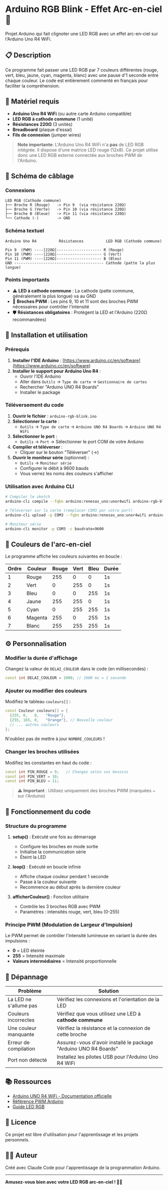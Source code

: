 # Arduino RGB Blink - Effet Arc-en-ciel 🌈

Projet Arduino qui fait clignoter une LED RGB avec un effet arc-en-ciel sur l'Arduino Uno R4 WiFi.

## 📋 Description

Ce programme fait passer une LED RGB par 7 couleurs différentes (rouge, vert, bleu, jaune, cyan, magenta, blanc) avec une pause d'1 seconde entre chaque couleur. Le code est entièrement commenté en français pour faciliter la compréhension.

## 🔧 Matériel requis

- **Arduino Uno R4 WiFi** (ou autre carte Arduino compatible)
- **LED RGB à cathode commune** (1 unité)
- **Résistances 220Ω** (3 unités)
- **Breadboard** (plaque d'essai)
- **Fils de connexion** (jumper wires)

> **Note importante**: L'Arduino Uno R4 WiFi n'a **pas** de LED RGB intégrée. Il dispose d'une matrice LED rouge (12x8). Ce projet utilise donc une LED RGB externe connectée aux broches PWM de l'Arduino.

## 🔌 Schéma de câblage

### Connexions

```
LED RGB (Cathode commune)
├── Broche R (Rouge)   -> Pin 9  (via résistance 220Ω)
├── Broche G (Verte)   -> Pin 10 (via résistance 220Ω)
├── Broche B (Bleue)   -> Pin 11 (via résistance 220Ω)
└── Cathode (-)        -> GND
```

### Schéma textuel

```
Arduino Uno R4          Résistances          LED RGB (Cathode commune)

Pin 9  (PWM) ----[220Ω]-------------------- R (Rouge)
Pin 10 (PWM) ----[220Ω]-------------------- G (Vert)
Pin 11 (PWM) ----[220Ω]-------------------- B (Bleu)
GND ---------------------------------------- Cathode (patte la plus longue)
```

### Points importants

- ⚠️ **LED à cathode commune** : La cathode (patte commune, généralement la plus longue) va au GND
- 🔌 **Broches PWM** : Les pins 9, 10 et 11 sont des broches PWM nécessaires pour contrôler l'intensité
- 🛡️ **Résistances obligatoires** : Protègent la LED et l'Arduino (220Ω recommandées)

## 🚀 Installation et utilisation

### Prérequis

1. **Installer l'IDE Arduino** : [https://www.arduino.cc/en/software](https://www.arduino.cc/en/software)
2. **Installer le support pour Arduino Uno R4** :
   - Ouvrir l'IDE Arduino
   - Aller dans `Outils` → `Type de carte` → `Gestionnaire de cartes`
   - Rechercher "Arduino UNO R4 Boards"
   - Installer le package

### Téléversement du code

1. **Ouvrir le fichier** : `arduino-rgb-blink.ino`
2. **Sélectionner la carte** :
   - `Outils` → `Type de carte` → `Arduino UNO R4 Boards` → `Arduino UNO R4 WiFi`
3. **Sélectionner le port** :
   - `Outils` → `Port` → Sélectionner le port COM de votre Arduino
4. **Compiler et téléverser** :
   - Cliquer sur le bouton "Téléverser" (→)
5. **Ouvrir le moniteur série** (optionnel) :
   - `Outils` → `Moniteur série`
   - Configurer le débit à 9600 bauds
   - Vous verrez les noms des couleurs s'afficher

### Utilisation avec Arduino CLI

```bash
# Compiler le sketch
arduino-cli compile --fqbn arduino:renesas_uno:unor4wifi arduino-rgb-blink

# Téléverser sur la carte (remplacer COM3 par votre port)
arduino-cli upload -p COM3 --fqbn arduino:renesas_uno:unor4wifi arduino-rgb-blink

# Moniteur série
arduino-cli monitor -p COM3 -c baudrate=9600
```

## 🎨 Couleurs de l'arc-en-ciel

Le programme affiche les couleurs suivantes en boucle :

| Ordre | Couleur  | Rouge | Vert | Bleu | Durée |
|-------|----------|-------|------|------|-------|
| 1     | Rouge    | 255   | 0    | 0    | 1s    |
| 2     | Vert     | 0     | 255  | 0    | 1s    |
| 3     | Bleu     | 0     | 0    | 255  | 1s    |
| 4     | Jaune    | 255   | 255  | 0    | 1s    |
| 5     | Cyan     | 0     | 255  | 255  | 1s    |
| 6     | Magenta  | 255   | 0    | 255  | 1s    |
| 7     | Blanc    | 255   | 255  | 255  | 1s    |

## ⚙️ Personnalisation

### Modifier la durée d'affichage

Changez la valeur de `DELAI_COULEUR` dans le code (en millisecondes) :

```cpp
const int DELAI_COULEUR = 1000; // 1000 ms = 1 seconde
```

### Ajouter ou modifier des couleurs

Modifiez le tableau `couleurs[]` :

```cpp
const Couleur couleurs[] = {
  {255, 0,   0,   "Rouge"},
  {255, 165, 0,   "Orange"}, // Nouvelle couleur
  // ... autres couleurs
};
```

N'oubliez pas de mettre à jour `NOMBRE_COULEURS` !

### Changer les broches utilisées

Modifiez les constantes en haut du code :

```cpp
const int PIN_ROUGE = 9;   // Changez selon vos besoins
const int PIN_VERT = 10;
const int PIN_BLEU = 11;
```

> ⚠️ **Important** : Utilisez uniquement des broches PWM (marquées ~ sur l'Arduino)

## 📖 Fonctionnement du code

### Structure du programme

1. **setup()** : Exécuté une fois au démarrage
   - Configure les broches en mode sortie
   - Initialise la communication série
   - Éteint la LED

2. **loop()** : Exécuté en boucle infinie
   - Affiche chaque couleur pendant 1 seconde
   - Passe à la couleur suivante
   - Recommence au début après la dernière couleur

3. **afficherCouleur()** : Fonction utilitaire
   - Contrôle les 3 broches RGB avec PWM
   - Paramètres : intensités rouge, vert, bleu (0-255)

### Principe PWM (Modulation de Largeur d'Impulsion)

Le PWM permet de contrôler l'intensité lumineuse en variant la durée des impulsions :
- **0** = LED éteinte
- **255** = Intensité maximale
- **Valeurs intermédiaires** = Intensité proportionnelle

## 🐛 Dépannage

| Problème | Solution |
|----------|----------|
| La LED ne s'allume pas | Vérifiez les connexions et l'orientation de la LED |
| Couleurs incorrectes | Vérifiez que vous utilisez une LED à **cathode commune** |
| Une couleur manquante | Vérifiez la résistance et la connexion de cette broche |
| Erreur de compilation | Assurez-vous d'avoir installé le package "Arduino UNO R4 Boards" |
| Port non détecté | Installez les pilotes USB pour l'Arduino Uno R4 WiFi |

## 📚 Ressources

- [Arduino UNO R4 WiFi - Documentation officielle](https://docs.arduino.cc/hardware/uno-r4-wifi)
- [Référence PWM Arduino](https://www.arduino.cc/reference/en/language/functions/analog-io/analogwrite/)
- [Guide LED RGB](https://www.arduino.cc/en/Tutorial/Foundations/RGBLED)

## 📝 Licence

Ce projet est libre d'utilisation pour l'apprentissage et les projets personnels.

## 👨‍💻 Auteur

Créé avec Claude Code pour l'apprentissage de la programmation Arduino.

---

**Amusez-vous bien avec votre LED RGB arc-en-ciel ! 🌈✨**
